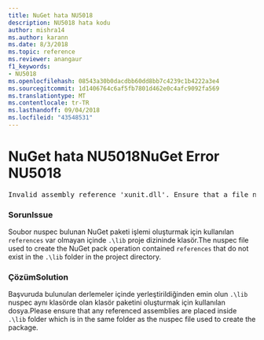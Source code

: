 ```yaml
---
title: NuGet hata NU5018
description: NU5018 hata kodu
author: mishra14
ms.author: karann
ms.date: 8/3/2018
ms.topic: reference
ms.reviewer: anangaur
f1_keywords:
- NU5018
ms.openlocfilehash: 08543a30b0dacdbb60dd8bb7c4239c1b4222a3e4
ms.sourcegitcommit: 1d1406764c6af5fb7801d462e0c4afc9092fa569
ms.translationtype: MT
ms.contentlocale: tr-TR
ms.lasthandoff: 09/04/2018
ms.locfileid: "43548531"
---
```

# <a name="nuget-error-nu5018"></a><span data-ttu-id="26c92-103">NuGet hata NU5018</span><span class="sxs-lookup"><span data-stu-id="26c92-103">NuGet Error NU5018</span></span>
<pre>Invalid assembly reference 'xunit.dll'. Ensure that a file named 'xunit.dll' exists in the lib directory.</pre>

### <a name="issue"></a><span data-ttu-id="26c92-104">Sorun</span><span class="sxs-lookup"><span data-stu-id="26c92-104">Issue</span></span>

<span data-ttu-id="26c92-105">Soubor nuspec bulunan NuGet paketi işlemi oluşturmak için kullanılan `references` var olmayan içinde `.\lib` proje dizininde klasör.</span><span class="sxs-lookup"><span data-stu-id="26c92-105">The nuspec file used to create the NuGet pack operation contained `references` that do not exist in the `.\lib` folder in the project directory.</span></span>


### <a name="solution"></a><span data-ttu-id="26c92-106">Çözüm</span><span class="sxs-lookup"><span data-stu-id="26c92-106">Solution</span></span>

<span data-ttu-id="26c92-107">Başvuruda bulunulan derlemeler içinde yerleştirildiğinden emin olun `.\lib` nuspec aynı klasörde olan klasör paketini oluşturmak için kullanılan dosya.</span><span class="sxs-lookup"><span data-stu-id="26c92-107">Please ensure that any referenced assemblies are placed inside `.\lib` folder which is in the same folder as the nuspec file used to create the package.</span></span>

